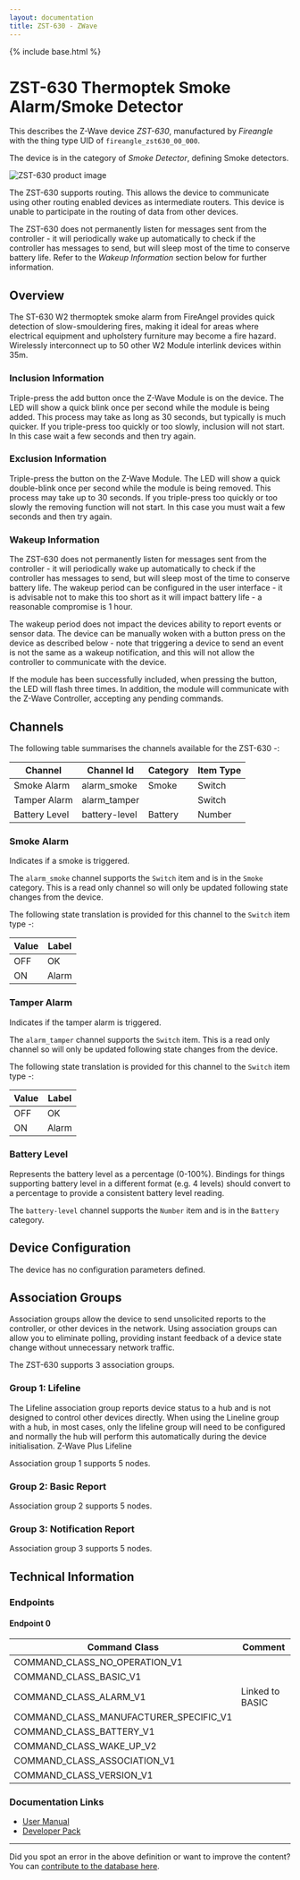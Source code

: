 ```yaml
---
layout: documentation
title: ZST-630 - ZWave
---
```


{% include base.html %}

# ZST-630 Thermoptek Smoke Alarm/Smoke Detector
This describes the Z-Wave device *ZST-630*, manufactured by *Fireangle* with the thing type UID of ```fireangle_zst630_00_000```.

The device is in the category of *Smoke Detector*, defining Smoke detectors.

![ZST-630 product image](https://www.cd-jackson.com/zwave_device_uploads/733/733_default.png)


The ZST-630 supports routing. This allows the device to communicate using other routing enabled devices as intermediate routers.  This device is unable to participate in the routing of data from other devices.

The ZST-630 does not permanently listen for messages sent from the controller - it will periodically wake up automatically to check if the controller has messages to send, but will sleep most of the time to conserve battery life. Refer to the *Wakeup Information* section below for further information.

## Overview

The ST-630 W2 thermoptek smoke alarm from FireAngel provides quick detection of slow-smouldering fires, making it ideal for areas where electrical equipment and upholstery furniture may become a fire hazard. Wirelessly interconnect up to 50 other W2 Module interlink devices within 35m.

### Inclusion Information

Triple-press the add button once the Z-Wave Module is on the device. The LED will show a quick blink once per second while the module is being added. This process may take as long as 30 seconds, but typically is much quicker. If you triple-press too quickly or too slowly, inclusion will not start. In this case wait a few seconds and then try again.

### Exclusion Information

Triple-press the button on the Z-Wave Module. The LED will show a quick double-blink once per second while the module is being removed. This process may take up to 30 seconds. If you triple-press too quickly or too slowly the removing function will not start. In this case you must wait a few seconds and then try again.

### Wakeup Information

The ZST-630 does not permanently listen for messages sent from the controller - it will periodically wake up automatically to check if the controller has messages to send, but will sleep most of the time to conserve battery life. The wakeup period can be configured in the user interface - it is advisable not to make this too short as it will impact battery life - a reasonable compromise is 1 hour.

The wakeup period does not impact the devices ability to report events or sensor data. The device can be manually woken with a button press on the device as described below - note that triggering a device to send an event is not the same as a wakeup notification, and this will not allow the controller to communicate with the device.


If the module has been successfully included, when pressing the button, the LED will flash three times. In addition, the module will communicate with the Z-Wave Controller, accepting any pending commands.

## Channels

The following table summarises the channels available for the ZST-630 -:

| Channel | Channel Id | Category | Item Type |
|---------|------------|----------|-----------|
| Smoke Alarm | alarm_smoke | Smoke | Switch | 
| Tamper Alarm | alarm_tamper |  | Switch | 
| Battery Level | battery-level | Battery | Number |

### Smoke Alarm

Indicates if a smoke is triggered.

The ```alarm_smoke``` channel supports the ```Switch``` item and is in the ```Smoke``` category. This is a read only channel so will only be updated following state changes from the device.

The following state translation is provided for this channel to the ```Switch``` item type -:

| Value | Label     |
|-------|-----------|
| OFF | OK |
| ON | Alarm |

### Tamper Alarm

Indicates if the tamper alarm is triggered.

The ```alarm_tamper``` channel supports the ```Switch``` item. This is a read only channel so will only be updated following state changes from the device.

The following state translation is provided for this channel to the ```Switch``` item type -:

| Value | Label     |
|-------|-----------|
| OFF | OK |
| ON | Alarm |

### Battery Level

Represents the battery level as a percentage (0-100%). Bindings for things supporting battery level in a different format (e.g. 4 levels) should convert to a percentage to provide a consistent battery level reading.

The ```battery-level``` channel supports the ```Number``` item and is in the ```Battery``` category.



## Device Configuration

The device has no configuration parameters defined.

## Association Groups

Association groups allow the device to send unsolicited reports to the controller, or other devices in the network. Using association groups can allow you to eliminate polling, providing instant feedback of a device state change without unnecessary network traffic.

The ZST-630 supports 3 association groups.

### Group 1: Lifeline

The Lifeline association group reports device status to a hub and is not designed to control other devices directly. When using the Lineline group with a hub, in most cases, only the lifeline group will need to be configured and normally the hub will perform this automatically during the device initialisation.
Z-Wave Plus Lifeline

Association group 1 supports 5 nodes.

### Group 2: Basic Report


Association group 2 supports 5 nodes.

### Group 3: Notification Report


Association group 3 supports 5 nodes.

## Technical Information

### Endpoints

#### Endpoint 0

| Command Class | Comment |
|---------------|---------|
| COMMAND_CLASS_NO_OPERATION_V1| |
| COMMAND_CLASS_BASIC_V1| |
| COMMAND_CLASS_ALARM_V1| Linked to BASIC|
| COMMAND_CLASS_MANUFACTURER_SPECIFIC_V1| |
| COMMAND_CLASS_BATTERY_V1| |
| COMMAND_CLASS_WAKE_UP_V2| |
| COMMAND_CLASS_ASSOCIATION_V1| |
| COMMAND_CLASS_VERSION_V1| |

### Documentation Links

* [User Manual](https://www.cd-jackson.com/zwave_device_uploads/733/GN4396R3-ZW-Module-MANUAL-EU-WEB-READY.pdf)
* [Developer Pack](https://www.cd-jackson.com/zwave_device_uploads/733/Sprue-Z-Wave-Module-Developer-Pack-2017.pdf)

---

Did you spot an error in the above definition or want to improve the content?
You can [contribute to the database here](http://www.cd-jackson.com/index.php/zwave/zwave-device-database/zwave-device-list/devicesummary/733).

